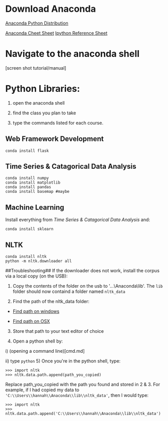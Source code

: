 Download Anaconda
==================
[Anaconda Python Distribution](https://www.continuum.io/downloads)

[Anaconda Cheet Sheet](http://conda.pydata.org/docs/using/cheatsheet.html)
[Ipython Reference Sheet](https://damontallen.github.io/IPython-quick-ref-sheets/)


Navigate to the anaconda shell
==============================
[screen shot tutorial/manual]

Python Libraries:
=================
1) open the anaconda shell

2) find the class you plan to take

3) type the commands listed for each course. 

Web Framework Development
--------------------------
```
conda install flask
```

Time Series & Catagorical Data Analysis
----------------------------------------

```
conda install numpy
conda install matplotlib
conda install pandas
conda install basemap #maybe
```

Machine Learning
----------------
Install everything from *Time Series & Catagorical Data Analysis* and:
```
conda install sklearn
```

NLTK
----
```
conda install nltk
python -m nltk.downloader all
```
##Troubleshooting##
If the downloader does not work, install the corpus via a local copy (on the USB):
1) Copy the contents of the folder on the usb to '...\\Anaconda\\lib'. The `lib` folder should now containd a folder named `nltk_data`

2) Find the path of the nltk_data folder:
  * [Find path on windows](http://www.dummies.com/how-to/content/how-to-find-a-folders-path-name-in-windows-explore.html)

  * [Find path on OSX](http://osxdaily.com/2015/11/05/copy-file-path-name-text-mac-os-x-finder/)

3) Store that path to your text editor of choice

4) Open a python shell by: 

  i) (opening a command line)[cmd.md]

  ii) type `python`
5) Once you're in the python shell, type:

```
>>> import nltk
>>> nltk.data.path.append(path_you_copied)
```

  Replace path_you_copied with the path you found and stored in 2 & 3. For example, if I had copied 
  my data to `'C:\\Users\\hannah\\Anaconda\\lib\\nltk_data'`, then I would type:

```
>>> import nltk
>>> nltk.data.path.append('C:\\Users\\hannah\\Anaconda\\lib\\nltk_data')
```
  




